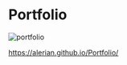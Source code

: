 # Portfolio
 ![portfolio](https://user-images.githubusercontent.com/80739359/211933507-f85b6354-b005-474c-a5f4-ebe1aab5a8cf.jpg)

https://alerian.github.io/Portfolio/
